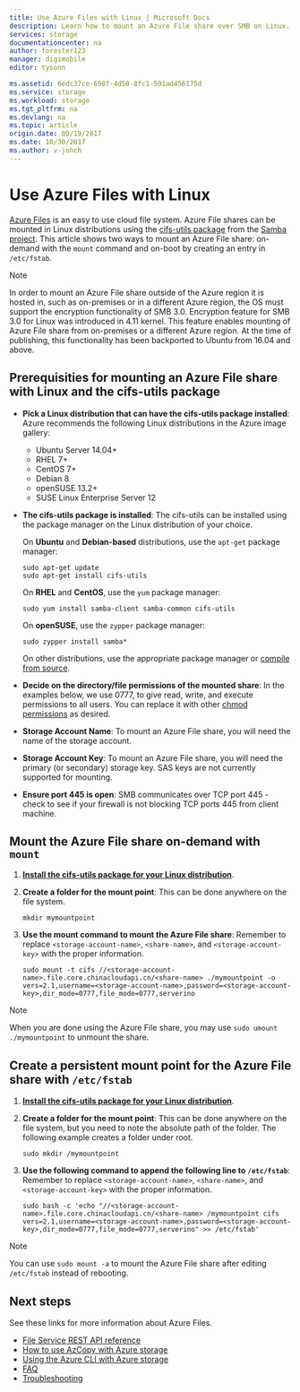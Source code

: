 ```yaml
---
title: Use Azure Files with Linux | Microsoft Docs
description: Learn how to mount an Azure File share over SMB on Linux.
services: storage
documentationcenter: na
author: forester123
manager: digimobile
editor: tysonn

ms.assetid: 6edc37ce-698f-4d50-8fc1-591ad456175d
ms.service: storage
ms.workload: storage
ms.tgt_pltfrm: na
ms.devlang: na
ms.topic: article
origin.date: 09/19/2017
ms.date: 10/30/2017
ms.author: v-johch
---
```

# Use Azure Files with Linux
[Azure Files](storage-files-introduction.md) is an easy to use cloud file system. Azure File shares can be mounted in Linux distributions using the [cifs-utils package](https://wiki.samba.org/index.php/LinuxCIFS_utils) from the [Samba project](https://www.samba.org/). This article shows two ways to mount an Azure File share: on-demand with the `mount` command and on-boot by creating an entry in `/etc/fstab`.

> [!NOTE]  
> In order to mount an Azure File share outside of the Azure region it is hosted in, such as on-premises or in a different Azure region, the OS must support the encryption functionality of SMB 3.0. Encryption feature for SMB 3.0 for Linux was introduced in 4.11 kernel. This feature enables mounting of Azure File share from on-premises or a different Azure region. At the time of publishing, this functionality has been backported to Ubuntu from 16.04 and above.


## Prerequisities for mounting an Azure File share with Linux and the cifs-utils package
* **Pick a Linux distribution that can have the cifs-utils package installed**: Azure recommends the following Linux distributions in the Azure image gallery:

    * Ubuntu Server 14.04+
    * RHEL 7+
    * CentOS 7+
    * Debian 8
    * openSUSE 13.2+
    * SUSE Linux Enterprise Server 12

* <a id="install-cifs-utils"></a>**The cifs-utils package is installed**: The cifs-utils can be installed using the package manager on the Linux distribution of your choice. 

    On **Ubuntu** and **Debian-based** distributions, use the `apt-get` package manager:

    ```
    sudo apt-get update
    sudo apt-get install cifs-utils
    ```

    On **RHEL** and **CentOS**, use the `yum` package manager:

    ```
    sudo yum install samba-client samba-common cifs-utils
    ```

    On **openSUSE**, use the `zypper` package manager:

    ```
    sudo zypper install samba*
    ```

    On other distributions, use the appropriate package manager or [compile from source](https://wiki.samba.org/index.php/LinuxCIFS_utils#Download).

* **Decide on the directory/file permissions of the mounted share**: In the examples below, we use 0777, to give read, write, and execute permissions to all users. You can replace it with other [chmod permissions](https://en.wikipedia.org/wiki/Chmod) as desired. 

* **Storage Account Name**: To mount an Azure File share, you will need the name of the storage account.

* **Storage Account Key**: To mount an Azure File share, you will need the primary (or secondary) storage key. SAS keys are not currently supported for mounting.

* **Ensure port 445 is open**: SMB communicates over TCP port 445 - check to see if your firewall is not blocking TCP ports 445 from client machine.

## Mount the Azure File share on-demand with `mount`
1. **[Install the cifs-utils package for your Linux distribution](#install-cifs-utils)**.

2. **Create a folder for the mount point**: This can be done anywhere on the file system.

    ```
    mkdir mymountpoint
    ```

3. **Use the mount command to mount the Azure File share**: Remember to replace `<storage-account-name>`, `<share-name>`, and `<storage-account-key>` with the proper information.

    ```
    sudo mount -t cifs //<storage-account-name>.file.core.chinacloudapi.cn/<share-name> ./mymountpoint -o vers=2.1,username=<storage-account-name>,password=<storage-account-key>,dir_mode=0777,file_mode=0777,serverino
    ```

> [!Note]  
> When you are done using the Azure File share, you may use `sudo umount ./mymountpoint` to unmount the share.

## Create a persistent mount point for the Azure File share with `/etc/fstab`
1. **[Install the cifs-utils package for your Linux distribution](#install-cifs-utils)**.

2. **Create a folder for the mount point**: This can be done anywhere on the file system, but you need to note the absolute path of the folder. The following example creates a folder under root.

    ```
    sudo mkdir /mymountpoint
    ```

3. **Use the following command to append the following line to `/etc/fstab`**: Remember to replace `<storage-account-name>`, `<share-name>`, and `<storage-account-key>` with the proper information.

    ```
    sudo bash -c 'echo "//<storage-account-name>.file.core.chinacloudapi.cn/<share-name> /mymountpoint cifs vers=2.1,username=<storage-account-name>,password=<storage-account-key>,dir_mode=0777,file_mode=0777,serverino" >> /etc/fstab'
    ```

> [!Note]  
> You can use `sudo mount -a` to mount the Azure File share after editing `/etc/fstab` instead of rebooting.

## Next steps
See these links for more information about Azure Files.
* [File Service REST API reference](http://msdn.microsoft.com/library/azure/dn167006.aspx)
* [How to use AzCopy with Azure storage](../common/storage-use-azcopy.md?toc=%2fstorage%2ffiles%2ftoc.json)
* [Using the Azure CLI with Azure storage](../common/storage-azure-cli.md?toc=%2fstorage%2ffiles%2ftoc.json#create-and-manage-file-shares)
* [FAQ](../storage-files-faq.md)
* [Troubleshooting](storage-troubleshoot-linux-file-connection-problems.md)

<!--Update_Description: update "sudu mount" command-->